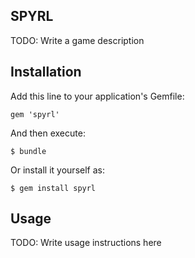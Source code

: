 ## SPYRL

TODO: Write a game description

## Installation

Add this line to your application's Gemfile:

    gem 'spyrl'

And then execute:

    $ bundle

Or install it yourself as:

    $ gem install spyrl

## Usage

TODO: Write usage instructions here


